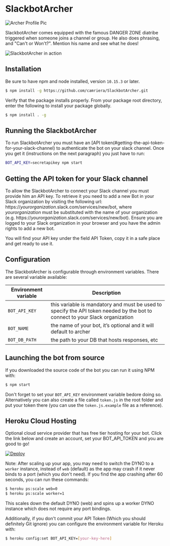 # SlackbotArcher

![Archer Profile Pic](archer_head.png)

SlackbotArcher comes equipped with the famous DANGER ZONE diatribe triggered when someone joins a channel or group.
He also does phrasing, and "Can't or Won't?". Mention his name and see what he does!

![SlackbotArcher in action](slackbot-archer-in-action.png)

## Installation
Be sure to have npm and node installed, version `10.15.3` or later. 

```bash
$ npm install -g https://github.com/camriera/SlackbotArcher.git
```
Verify that the package installs properly. From your package root directory, enter the following to install your package globally.

```bash
$ npm install . -g
```

## Running the SlackbotArcher

To run SlackbotArcher you must have an [API token(#getting-the-api-token-for-your-slack-channel) to authenticate the bot on your slack channel.
Once you get it (instructions on the next paragraph) you just have to run:

```bash
BOT_API_KEY=secretapikey npm start
```

## Getting the API token for your Slack channel

To allow the SlackbotArcher to connect your Slack channel you must provide him an API key. To retrieve it you need to add a new Bot in your Slack organization by visiting the following url: https://*yourorganization*.slack.com/services/new/bot, where *yourorganization* must be substituted with the name of your organization (e.g. https://*yourorganization*.slack.com/services/new/bot). Ensure you are logged to your Slack organization in your browser and you have the admin rights to add a new bot.

You will find your API key under the field API Token, copy it in a safe place and get ready to use it.

## Configuration

The SlackbotArcher is configurable through environment variables. There are several variable available:

| Environment variable | Description |
|----------------------|-------------|
| `BOT_API_KEY` | this variable is mandatory and must be used to specify the API token needed by the bot to connect to your Slack organization |
| `BOT_NAME` | the name of your bot, it’s optional and it will default to archer |
| `BOT_DB_PATH` | the path to your DB that hosts responses, etc |


## Launching the bot from source

If you downloaded the source code of the bot you can run it using NPM with:

```bash
$ npm start
```

Don't forget to set your `BOT_API_KEY` environment variable bedore doing so. Alternatively you can also create a file called `token.js` in the root folder and put your token there (you can use the `token.js.example` file as a reference).

## Heroku Cloud Hosting

Optional cloud service provider that has free tier hosting for your bot. Click the link below and create an account, set your BOT_API_TOKEN and you are good to go!

[![Deploy](https://www.herokucdn.com/deploy/button.svg)](https://heroku.com/deploy)

Note: After scaling up your app, you may need to switch the DYNO to a `worker` instance, instead of `web` (default) as the app may crash if it never binds to a port (which you don't need). If you find the app crashing after 60 seconds, you can run these commands:

```bash
$ heroku ps:scale web=0
$ heroku ps:scale worker=1
```

This scales down the default DYNO (web) and spins up a worker DYNO instance which does not require any port bindings.

Additionally, if you don't commit your API Token (Which you should definitely Git ignore) you can configure the environment variable for Heroku with:
```bash
$ heroku config:set BOT_API_KEY=[your-key-here]
```